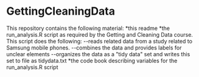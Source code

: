 # GettingCleaningData
This repository contains the following material:
*this readme
*the run_analysis.R script as required by the Getting and Cleaning Data course.  This script does the following:
--reads related data from a study related to Samsung mobile phones.
--combines the data and provides labels for unclear elements
--organizes the data as a "tidy data" set and writes this set to file as tidydata.txt
*the code book describing variables for the run_analysis.R script

